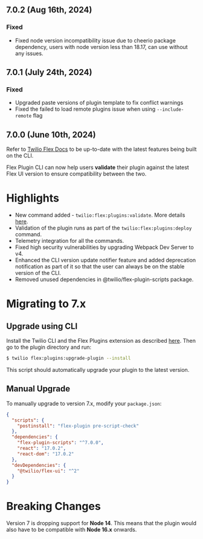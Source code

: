 ## 7.0.2 (Aug 16th, 2024)

### Fixed

- Fixed node version incompatibility issue due to cheerio package dependency,
  users with node version less than 18.17, can use without any issues.

## 7.0.1 (July 24th, 2024)

### Fixed

- Upgraded paste versions of plugin template to fix conflict warnings
- Fixed the failed to load remote plugins issue when using `--include-remote` flag

## 7.0.0 (June 10th, 2024)

Refer to [Twilio Flex Docs](https://www.twilio.com/docs/flex/developer/plugins/cli) to be up-to-date with the latest features being built on the CLI.

Flex Plugin CLI can now help users **validate** their plugin against the latest Flex UI version to ensure compatibility between the two.

# Highlights

- New command added - `twilio:flex:plugins:validate`. More details [here](https://github.com/twilio/flex-plugin-builder/blob/main/packages/plugin-flex/README.md#twilio-flexpluginsvalidate).
- Validation of the plugin runs as part of the `twilio:flex:plugins:deploy` command.
- Telemetry integration for all the commands.
- Fixed high security vulnerabilities by upgrading Webpack Dev Server to v4.
- Enhanced the CLI version update notifier feature and added deprecation notification as part of it so that the user can always be on the stable version of the CLI.
- Removed unused dependencies in @twilio/flex-plugin-scripts package.

# Migrating to 7.x

## Upgrade using CLI

Install the Twilio CLI and the Flex Plugins extension as described [here](https://www.twilio.com/docs/flex/developer/plugins/cli). Then go to the plugin directory and run:

```bash
$ twilio flex:plugins:upgrade-plugin --install
```

This script should automatically upgrade your plugin to the latest version.

## Manual Upgrade

To manually upgrade to version 7.x, modify your `package.json`:

```json
{
  "scripts": {
    "postinstall": "flex-plugin pre-script-check"
  },
  "dependencies": {
    "flex-plugin-scripts": "^7.0.0",
    "react": "17.0.2",
    "react-dom": "17.0.2"
  },
  "devDependencies": {
    "@twilio/flex-ui": "^2"
  }
}
```

# Breaking Changes

Version 7 is dropping support for **Node 14**. This means that the plugin would also have to be compatible with **Node 16.x** onwards.
